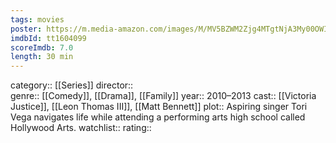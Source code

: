 ```yaml
---
tags: movies
poster: https://m.media-amazon.com/images/M/MV5BZWM2Zjg4MTgtNjA3My00OWIyLTg2ODgtNDM4ZTdjYjQ2YjU2XkEyXkFqcGdeQXVyODUwNjEzMzg@._V1_SX300.jpg
imdbId: tt1604099
scoreImdb: 7.0
length: 30 min
---
```


category:: [[Series]]
director::  
genre:: [[Comedy]], [[Drama]], [[Family]]
year:: 2010–2013
cast:: [[Victoria Justice]], [[Leon Thomas III]], [[Matt Bennett]]
plot:: Aspiring singer Tori Vega navigates life while attending a performing arts high school called Hollywood Arts.
watchlist::
rating::

